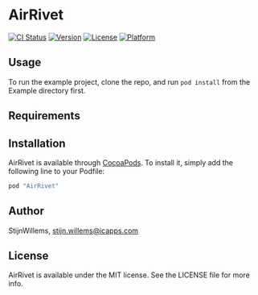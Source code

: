 # AirRivet

[![CI Status](http://img.shields.io/travis/StijnWillems/AirRivet.svg?style=flat)](https://travis-ci.org/StijnWillems/AirRivet)
[![Version](https://img.shields.io/cocoapods/v/AirRivet.svg?style=flat)](http://cocoapods.org/pods/AirRivet)
[![License](https://img.shields.io/cocoapods/l/AirRivet.svg?style=flat)](http://cocoapods.org/pods/AirRivet)
[![Platform](https://img.shields.io/cocoapods/p/AirRivet.svg?style=flat)](http://cocoapods.org/pods/AirRivet)

## Usage

To run the example project, clone the repo, and run `pod install` from the Example directory first.

## Requirements

## Installation

AirRivet is available through [CocoaPods](http://cocoapods.org). To install
it, simply add the following line to your Podfile:

```ruby
pod "AirRivet"
```

## Author

StijnWillems, stijn.willems@icapps.com

## License

AirRivet is available under the MIT license. See the LICENSE file for more info.
